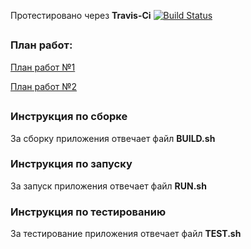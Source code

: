 Протестировано через **Travis-Ci** [![Build Status](https://travis-ci.com/Danil42Russia/GoodLine-App.svg?branch=master)](https://travis-ci.com/Danil42Russia/GoodLine-App)

##

### План работ:

[План работ №1](https://github.com/Danil42Russia/GoodLine-App/blob/master/Roadmap1.md)

[План работ №2](https://github.com/Danil42Russia/GoodLine-App/blob/master/Roadmap2.md)

##

### Инструкция по сборке
За сборку приложения отвечает файл **BUILD.sh**

### Инструкция по запуску
За запуск приложения отвечает файл **RUN.sh**

### Инструкция по тестированию
За тестирование приложения отвечает файл **TEST.sh**